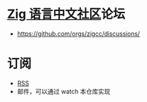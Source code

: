 # [Zig 语言中文社区](https://ziglang.cc)论坛
- https://github.com/orgs/zigcc/discussions/

# 订阅
- [RSS](https://github.com/orgs/zigcc/discussions.atom)
- 邮件，可以通过 watch 本仓库实现
